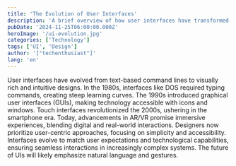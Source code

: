 ```yaml
---
title: 'The Evolution of User Interfaces'
description: 'A brief overview of how user interfaces have transformed over the decades.'
pubDate: '2024-11-25T06:00:00.000Z'
heroImage: '/ui-evolution.jpg'
categories: ['Technology']
tags: ['UI', 'Design']
author: '["techenthusiast"]'
lang: 'en'
---
```


User interfaces have evolved from text-based command lines to visually rich and intuitive designs. In the 1980s, interfaces like DOS required typing commands, creating steep learning curves. The 1990s introduced graphical user interfaces (GUIs), making technology accessible with icons and windows. Touch interfaces revolutionized the 2000s, ushering in the smartphone era. Today, advancements in AR/VR promise immersive experiences, blending digital and real-world interactions. Designers now prioritize user-centric approaches, focusing on simplicity and accessibility. Interfaces evolve to match user expectations and technological capabilities, ensuring seamless interactions in increasingly complex systems. The future of UIs will likely emphasize natural language and gestures.
